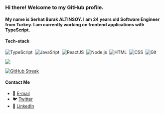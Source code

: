 ### Hi there! Welcome to my GitHub profile.

#### My name is Serhat Burak ALTINSOY. I am 24 years old Software Engineer from Turkey. I am currently working on frontend applications with TypeScript.

#### Tech-stack
![TypeScript](https://img.shields.io/badge/-TypeScript-141a20?style=flat&logo=Typescript&logoColor=3178C6)&nbsp;
![JavaSript](https://img.shields.io/badge/-JavaScript-141a20?style=flat&logo=Javascript&logoColor=FCDC00)&nbsp;
![ReactJS](https://img.shields.io/badge/-React-141a20?style=flat&logo=react&logoColor=61DAFB)&nbsp;
![Node.js](https://img.shields.io/badge/-Node.js-141a20?style=flat&logo=Node.js&logoColor=75AC63)&nbsp;
![HTML](https://img.shields.io/badge/-HTML-141a20?style=flat&logo=HTML5)&nbsp;
![CSS](https://img.shields.io/badge/-CSS-141a20?style=flat&logo=CSS3&logoColor=1572B6)&nbsp;
![Git](https://img.shields.io/badge/-Git-141a20?style=flat&logo=git)&nbsp;

![](https://github-readme-stats.vercel.app/api?username=sbaltinsoy&include_all_commits=true&show_icons=true&theme=merko&border_color=FFFF00&icon_color=FFFF00&text_color=FFCC00&title_color=FFFF00&count_private=true)

[![GitHub Streak](https://github-readme-streak-stats.herokuapp.com?user=sbaltinsoy&theme=Javascript-dark)](https://git.io/streak-stats)

#### Contact Me
- 📨 [E-mail](mailto:serhatburakaltinsoy@gmail.com)
- 🐦 [Twitter](https://twitter.com/burkaltnsoy)
- 👜 [LinkedIn](https://www.linkedin.com/in/serhat-burak-altinsoy/)
